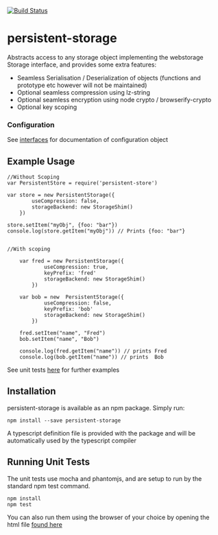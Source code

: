 [![Build Status](https://travis-ci.org/mnahkies/persistent-storage.svg)](https://travis-ci.org/mnahkies/persistent-storage)

# persistent-storage 
Abstracts access to any storage object implementing the webstorage Storage interface, and provides some extra features:

- Seamless Serialisation / Deserialization of objects (functions and prototype etc however will not be maintained)
- Optional seamless compression using lz-string
- Optional seamless encryption using node crypto / browserify-crypto
- Optional key scoping

### Configuration
See [interfaces](https://github.com/mnahkies/persistent-storage/blob/master/lib/interfaces.ts) for documentation of configuration object


## Example Usage

    //Without Scoping
    var PersistentStore = require('persistent-store')
    
    var store = new PersistentStorage({
            useCompression: false, 
            storageBackend: new StorageShim()
        })

    store.setItem("myObj", {foo: "bar"})
    console.log(store.getItem("myObj")) // Prints {foo: "bar"}
    
    
    //With scoping
        
        var fred = new PersistentStorage({
                useCompression: true, 
                keyPrefix: 'fred'
                storageBackend: new StorageShim()
            })
            
        var bob = new  PersistentStorage({
                useCompression: false, 
                keyPrefix: 'bob'
                storageBackend: new StorageShim()
            })
    
        fred.setItem("name", "Fred")
        bob.setItem("name", "Bob")
        
        console.log(fred.getItem("name")) // prints Fred
        console.log(bob.getItem("name")) // prints  Bob
        
See unit tests [here](https://github.com/mnahkies/persistent-storage/blob/master/lib/test/PersistentStorage.test.ts) for further examples
    
## Installation
persistent-storage is available as an npm package. Simply run:
    
    npm install --save persistent-storage
    
A typescript definition file is provided with the package and will be automatically used by the typescript compiler


## Running Unit Tests
The unit tests use mocha and phantomjs, and are setup to run by the standard npm test command.

    npm install
    npm test
    
You can also run them using the browser of your choice by opening the html file [found here](https://github.com/mnahkies/persistent-storage/blob/master/lib/test/PersistentStorage.test.html)
